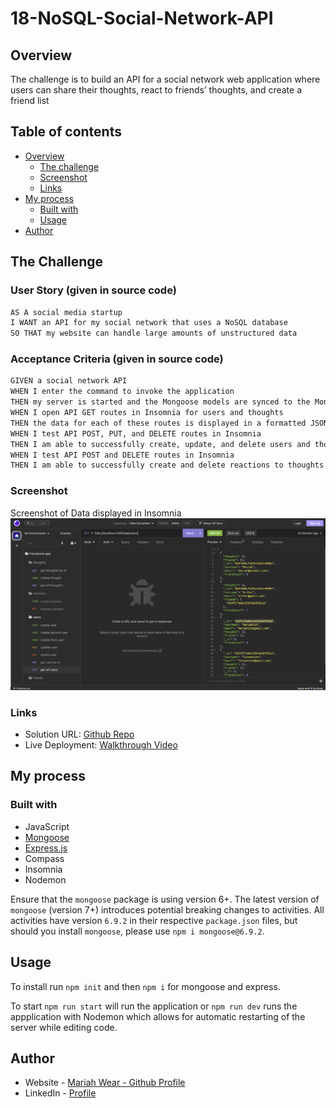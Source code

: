 # 18-NoSQL-Social-Network-API

## Overview

 The challenge is to build an API for a social network web application where users can share their thoughts, react to friends’ thoughts, and create a friend list

## Table of contents

- [Overview](#overview)
  - [The challenge](#the-challenge)
  - [Screenshot](#screenshot)
  - [Links](#links)
- [My process](#my-process)
  - [Built with](#built-with)
  - [Usage](#usage)
- [Author](#author)

## The Challenge

### User Story (given in source code)

```md
AS A social media startup
I WANT an API for my social network that uses a NoSQL database
SO THAT my website can handle large amounts of unstructured data
```

### Acceptance Criteria (given in source code)

```md
GIVEN a social network API
WHEN I enter the command to invoke the application
THEN my server is started and the Mongoose models are synced to the MongoDB database
WHEN I open API GET routes in Insomnia for users and thoughts
THEN the data for each of these routes is displayed in a formatted JSON
WHEN I test API POST, PUT, and DELETE routes in Insomnia
THEN I am able to successfully create, update, and delete users and thoughts in my database
WHEN I test API POST and DELETE routes in Insomnia
THEN I am able to successfully create and delete reactions to thoughts and add and remove friends to a user’s friend list
```

### Screenshot
Screenshot of Data displayed in Insomnia
![](./assets/getusers-insomnia.png)


### Links

- Solution URL: [Github Repo](https://github.com/mariahw4/18-NoSQL-Social-Network-API)
- Live Deployment: [Walkthrough Video](https://your-live-site-url.com)

## My process

### Built with

- JavaScript
- [Mongoose](https://www.npmjs.com/package/mongoose)
- [Express.js](https://www.npmjs.com/package/express)
- Compass
- Insomnia
- Nodemon

Ensure that the `mongoose` package is using version 6+. The latest version of `mongoose` (version 7+) introduces potential breaking changes to activities. All activities have version `6.9.2` in their respective `package.json` files, but should you install `mongoose`, please use `npm i mongoose@6.9.2`.

## Usage

To install run `npm init` and then `npm i` for mongoose and express.

To start `npm run start` will run the application or `npm run dev` runs the appplication with Nodemon which allows for automatic restarting of the server while editing code. 

## Author

- Website - [Mariah Wear - Github Profile](https://github.com/mariahw4)
- LinkedIn - [Profile](https://www.linkedin.com/in/mariah-wear-7b1630255/)
